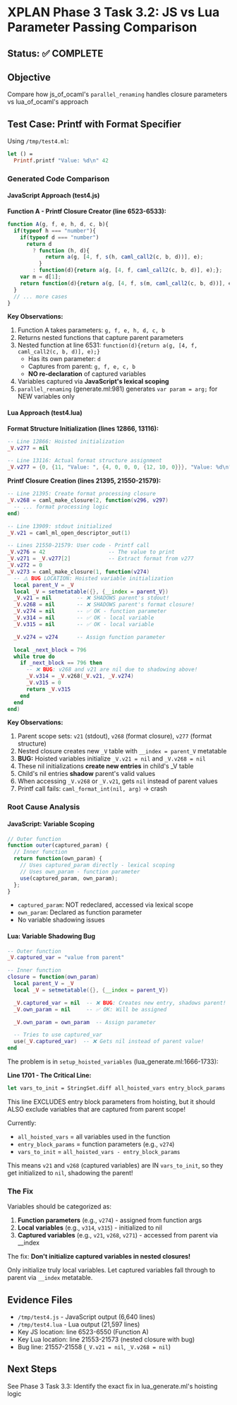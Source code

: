 # XPLAN Phase 3 Task 3.2: JS vs Lua Parameter Passing Comparison

## Status: ✅ COMPLETE

## Objective
Compare how js_of_ocaml's `parallel_renaming` handles closure parameters vs lua_of_ocaml's approach

## Test Case: Printf with Format Specifier

Using `/tmp/test4.ml`:
```ocaml
let () =
  Printf.printf "Value: %d\n" 42
```

### Generated Code Comparison

#### JavaScript Approach (test4.js)

**Function A - Printf Closure Creator (line 6523-6533):**
```javascript
function A(g, f, e, h, d, c, b){
  if(typeof h === "number"){
    if(typeof d === "number")
      return d
        ? function (h, d){
            return a(g, [4, f, s(h, caml_call2(c, b, d))], e);
          }
        : function(d){return a(g, [4, f, caml_call2(c, b, d)], e);};
    var m = d[1];
    return function(d){return a(g, [4, f, s(m, caml_call2(c, b, d))], e);};
  }
  // ... more cases
}
```

**Key Observations:**
1. Function A takes parameters: `g, f, e, h, d, c, b`
2. Returns nested functions that capture parent parameters
3. Nested function at line 6531: `function(d){return a(g, [4, f, caml_call2(c, b, d)], e);}`
   - Has its own parameter: `d`
   - Captures from parent: `g, f, e, c, b`
   - **NO re-declaration** of captured variables
4. Variables captured via **JavaScript's lexical scoping**
5. `parallel_renaming` (generate.ml:981) generates `var param = arg;` for NEW variables only

#### Lua Approach (test4.lua)

**Format Structure Initialization (lines 12866, 13116):**
```lua
-- Line 12866: Hoisted initialization
_V.v277 = nil

-- Line 13116: Actual format structure assignment
_V.v277 = {0, {11, "Value: ", {4, 0, 0, 0, {12, 10, 0}}}, "Value: %d\n"}
```

**Printf Closure Creation (lines 21395, 21550-21579):**
```lua
-- Line 21395: Create format processing closure
_V.v268 = caml_make_closure(2, function(v296, v297)
  -- ... format processing logic
end)

-- Line 13909: stdout initialized
_V.v21 = caml_ml_open_descriptor_out(1)

-- Lines 21550-21579: User code - Printf call
_V.v276 = 42                    -- The value to print
_V.v271 = _V.v277[2]            -- Extract format from v277
_V.v272 = 0
_V.v273 = caml_make_closure(1, function(v274)
  -- ⚠️ BUG LOCATION: Hoisted variable initialization
  local parent_V = _V
  local _V = setmetatable({}, {__index = parent_V})
  _V.v21 = nil        -- ❌ SHADOWS parent's stdout!
  _V.v268 = nil       -- ❌ SHADOWS parent's format closure!
  _V.v274 = nil       -- ✅ OK - function parameter
  _V.v314 = nil       -- ✅ OK - local variable
  _V.v315 = nil       -- ✅ OK - local variable

  _V.v274 = v274      -- Assign function parameter

  local _next_block = 796
  while true do
    if _next_block == 796 then
      -- ❌ BUG: v268 and v21 are nil due to shadowing above!
      _V.v314 = _V.v268(_V.v21, _V.v274)
      _V.v315 = 0
      return _V.v315
    end
  end
end)
```

**Key Observations:**
1. Parent scope sets: `v21` (stdout), `v268` (format closure), `v277` (format structure)
2. Nested closure creates new `_V` table with `__index = parent_V` metatable
3. **BUG:** Hoisted variables initialize `_V.v21 = nil` and `_V.v268 = nil`
4. These nil initializations **create new entries** in child's _V table
5. Child's nil entries **shadow** parent's valid values
6. When accessing `_V.v268` or `_V.v21`, gets `nil` instead of parent values
7. Printf call fails: `caml_format_int(nil, arg)` → crash

### Root Cause Analysis

#### JavaScript: Variable Scoping
```javascript
// Outer function
function outer(captured_param) {
  // Inner function
  return function(own_param) {
    // Uses captured_param directly - lexical scoping
    // Uses own_param - function parameter
    use(captured_param, own_param);
  };
}
```
- `captured_param`: NOT redeclared, accessed via lexical scope
- `own_param`: Declared as function parameter
- No variable shadowing issues

#### Lua: Variable Shadowing Bug
```lua
-- Outer function
_V.captured_var = "value from parent"

-- Inner function
closure = function(own_param)
  local parent_V = _V
  local _V = setmetatable({}, {__index = parent_V})

  _V.captured_var = nil  -- ❌ BUG: Creates new entry, shadows parent!
  _V.own_param = nil     -- ✅ OK: Will be assigned

  _V.own_param = own_param  -- Assign parameter

  -- Tries to use captured_var
  use(_V.captured_var)  -- ❌ Gets nil instead of parent value!
end
```

The problem is in `setup_hoisted_variables` (lua_generate.ml:1666-1733):

**Line 1701 - The Critical Line:**
```ocaml
let vars_to_init = StringSet.diff all_hoisted_vars entry_block_params
```

This line EXCLUDES entry block parameters from hoisting, but it should ALSO exclude variables that are captured from parent scope!

Currently:
- `all_hoisted_vars` = all variables used in the function
- `entry_block_params` = function parameters (e.g., `v274`)
- `vars_to_init` = `all_hoisted_vars - entry_block_params`

This means `v21` and `v268` (captured variables) are IN `vars_to_init`, so they get initialized to `nil`, shadowing the parent!

### The Fix

Variables should be categorized as:
1. **Function parameters** (e.g., `v274`) - assigned from function args
2. **Local variables** (e.g., `v314`, `v315`) - initialized to nil
3. **Captured variables** (e.g., `v21`, `v268`, `v271`) - accessed from parent via __index

The fix: **Don't initialize captured variables in nested closures!**

Only initialize truly local variables. Let captured variables fall through to parent via `__index` metatable.

## Evidence Files

- `/tmp/test4.js` - JavaScript output (6,640 lines)
- `/tmp/test4.lua` - Lua output (21,597 lines)
- Key JS location: line 6523-6550 (Function A)
- Key Lua location: line 21553-21573 (nested closure with bug)
- Bug line: 21557-21558 (`_V.v21 = nil`, `_V.v268 = nil`)

## Next Steps

See Phase 3 Task 3.3: Identify the exact fix in lua_generate.ml's hoisting logic
